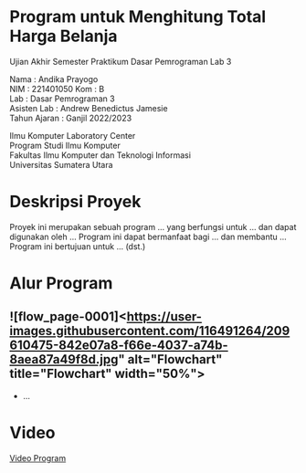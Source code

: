 # Program untuk Menghitung Total Harga Belanja
Ujian Akhir Semester Praktikum Dasar Pemrograman Lab 3  

Nama : Andika Prayogo  
NIM  : 221401050 
Kom  : B  
Lab  : Dasar Pemrograman 3  
Asisten Lab : Andrew Benedictus Jamesie  
Tahun Ajaran : Ganjil 2022/2023  

Ilmu Komputer Laboratory Center  
Program Studi Ilmu Komputer  
Fakultas Ilmu Komputer dan Teknologi Informasi  
Universitas Sumatera Utara  

# Deskripsi Proyek
Proyek ini merupakan sebuah program ... yang berfungsi untuk ... dan dapat digunakan oleh ... Program ini dapat bermanfaat bagi ... dan membantu ... Program ini bertujuan untuk ... (dst.)

# Alur Program
 

![flow_page-0001]<https://user-images.githubusercontent.com/116491264/209610475-842e07a8-f66e-4037-a74b-8aea87a49f8d.jpg" alt="Flowchart" title="Flowchart" width="50%">
-                            
- ...

# Video
[Video Program](https://www.youtube.com "Program Analisis ...")
